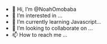- 👋 Hi, I’m @NoahOmobaba
- 👀 I’m interested in ...
- 🌱 I’m currently learning Javascript...
- 💞️ I’m looking to collaborate on ...
- 📫 How to reach me ...

<!---
NoahOmobaba/NoahOmobaba is a ✨ special ✨ repository because its `README.md` (this file) appears on your GitHub profile.
You can click the Preview link to take a look at your changes.
--->
